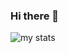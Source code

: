 ### Hi there 👋

<!--
**AhojHajzle/AhojHajzle** is a ✨ _special_ ✨ repository because its `README.md` (this file) appears on your GitHub profile.

Here are some ideas to get you started:

- 🔭 I’m currently working on ...

- 👯 I’m looking to collaborate on ...
- 🌱 I’m currently learning C
- 🤔 I’m looking for help with ...
- 💬 Ask me about ...
- 📫 How to reach me: ...
- 😄 Pronouns: ...
- ⚡ Fun fact: ...
-->

<img alt="my stats" src="(https://github-readme-stats.vercel.app/api?username=AhojHajzle)"/>
